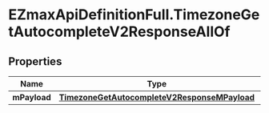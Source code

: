 # EZmaxApiDefinitionFull.TimezoneGetAutocompleteV2ResponseAllOf

## Properties

Name | Type | Description | Notes
------------ | ------------- | ------------- | -------------
**mPayload** | [**TimezoneGetAutocompleteV2ResponseMPayload**](TimezoneGetAutocompleteV2ResponseMPayload.md) |  | 


